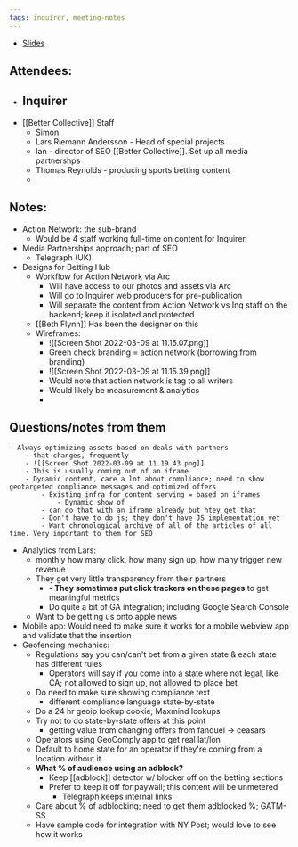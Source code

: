 ```yaml
---
tags: inquirer, meeting-notes
---
```


- [Slides](https://docs.google.com/presentation/d/1mNPBn928C7MN1ltk41Uxp9CpklIqOTlmlAE0Gkw0is8/edit#slide=id.g1185dc12e1b_0_6)
## Attendees:
- Inquirer
	-
- [[Better Collective]] Staff
	- Simon
	- Lars Riemann Andersson - Head of special projects
	- Ian - director of SEO [[Better Collective]]. Set up all media partnershps
	- Thomas Reynolds - producing sports betting content
	-
## Notes:
- Action Network: the sub-brand
	- Would be 4 staff working full-time on content for Inquirer.
- Media Partnerships approach; part of SEO
	- Telegraph (UK)
- Designs for Betting Hub
	- Workflow for Action Network via Arc
		- WIll have access to our photos and assets via Arc
		- Will go to Inquirer web producers for pre-publication
		- Will separate the content from Action Network vs Inq staff on the backend; keep it isolated and protected
	- [[Beth Flynn]] Has been the designer on this
	- Wireframes:
		- ![[Screen Shot 2022-03-09 at 11.15.07.png]]
		- Green check branding = action network (borrowing from branding)
		- ![[Screen Shot 2022-03-09 at 11.15.39.png]]
		- Would note that action network is tag to all writers
		- Would likely be measurement & analytics
		-
##  Questions/notes from them
	- Always optimizing assets based on deals with partners
		- that changes, frequently
		- ![[Screen Shot 2022-03-09 at 11.19.43.png]]
		- This is usually coming out of an iframe
		- Dynamic content, care a lot about compliance; need to show geotargeted compliance messages and optimized offers
			- Existing infra for content serving = based on iframes
				- Dynamic show of
			- can do that with an iframe already but htey get that
			- Don't have to do js; they don't have JS implementation yet
			- Want chronological archive of all of the articles of all time. Very important to them for SEO
- Analytics from Lars:
	- monthly how many click, how many sign up, how many trigger new revenue
	- They get very little transparency from their partners
		- **- They sometimes put click trackers on these pages** to get meaningful metrics
		- Do quite a bit of GA integration; including Google Search Console
	- Want to be getting us onto apple news
- Mobile app: Would need to make sure it works for a mobile webview app and validate that the insertion
- Geofencing mechanics:
	- Regulations say you can/can't bet from a given state & each state has different rules
		- Operators will say if you come into a state where not legal, like CA; not allowed to sign up, not allowed to place bet
	- Do need to make sure showing compliance text
		- different compliance language state-by-state
	- Do a 24 hr geoip lookup cookie; Maxmind lookups
	- Try not to do state-by-state offers at this point
		- getting value from changing offers from fanduel -> ceasars
	- Operators using GeoComply app to get real lat/lon
	- Default to home state for an operator if they're coming from a location without it
	- **What % of audience using an adblock?**
		- Keep [[adblock]] detector w/ blocker off on the betting sections
		- Prefer to keep it off for paywall; this content will be unmetered
			- Telegraph keeps internal links
	- Care about % of adblocking; need to get them adblocked %; GATM-SS
	- Have sample code for integration with NY Post; would love to see how it works